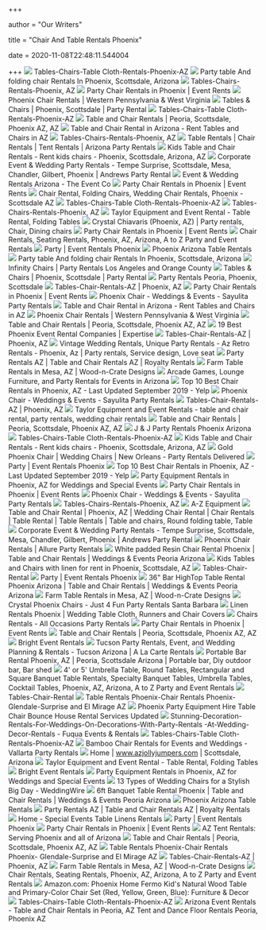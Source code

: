 +++
        
author = "Our Writers"
        
title = "Chair And Table Rentals Phoenix"
        
date = 2020-11-08T22:48:11.544004
        
+++
[ ![](http://www.partyrentalsaz.com/publishImages/Table-And-Chair-Rentals-Phoenix-AZ~~element890.jpg)](http://www.partyrentalsaz.com/publishImages/Table-And-Chair-Rentals-Phoenix-AZ~~element890.jpg) Tables-Chairs-Table Cloth-Rentals-Phoenix-AZ
[ ![](http://www.partyrentalsaz.com/6FoldingTablePartyRentalServicesPhoenixArizona.jpg)](http://www.partyrentalsaz.com/6FoldingTablePartyRentalServicesPhoenixArizona.jpg) Party table And folding chair Rentals In Phoenix, Scottsdale, Arizona
[ ![](https://nebula.wsimg.com/22bff57e93e5709f6ffc29bd9f47fe8c?AccessKeyId=601FAB4E9031F0B4FFA8&disposition=0&alloworigin=1)](https://nebula.wsimg.com/22bff57e93e5709f6ffc29bd9f47fe8c?AccessKeyId=601FAB4E9031F0B4FFA8&disposition=0&alloworigin=1) Tables-Chairs-Rentals-Phoenix, AZ
[ ![](https://eventrents.com/wp-content/uploads/2017/06/Crystal-Chiavari-Chair.jpg)](https://eventrents.com/wp-content/uploads/2017/06/Crystal-Chiavari-Chair.jpg) Party Chair Rentals in Phoenix | Event Rents
[ ![](https://www.elegantchaircoverdesigns.com/wp-content/uploads/2018/01/phoenix-chairs-1.jpg)](https://www.elegantchaircoverdesigns.com/wp-content/uploads/2018/01/phoenix-chairs-1.jpg) Phoenix Chair Rentals | Western Pennsylvania & West Virginia
[ ![](https://www.azpartyrents.com/wp-content/uploads/2009/10/tables-chairs1-300x300.jpg)](https://www.azpartyrents.com/wp-content/uploads/2009/10/tables-chairs1-300x300.jpg) Tables & Chairs | Phoenix, Scottsdale | Party Rental
[ ![](http://www.partyrentalsaz.com/6_foot_Banquet_table.jpg)](http://www.partyrentalsaz.com/6_foot_Banquet_table.jpg) Tables-Chairs-Table Cloth-Rentals-Phoenix-AZ
[ ![](http://azeventrentals.com/wp-content/uploads/2016/06/DSC_0796-1024x681.jpg)](http://azeventrentals.com/wp-content/uploads/2016/06/DSC_0796-1024x681.jpg) Table and Chair Rentals | Peoria, Scottsdale, Phoenix AZ, AZ
[ ![](https://www.azbouncepro.com/wp-content/uploads/2020/09/778b49cf4f92da03399b42bb4eed86e0.png)](https://www.azbouncepro.com/wp-content/uploads/2020/09/778b49cf4f92da03399b42bb4eed86e0.png) Table and Chair Rental in Arizona - Rent Tables and Chairs in AZ
[ ![](https://nebula.wsimg.com/307ff0c09e6972cbbfdb1fce69f98d1c?AccessKeyId=601FAB4E9031F0B4FFA8&disposition=0&alloworigin=1)](https://nebula.wsimg.com/307ff0c09e6972cbbfdb1fce69f98d1c?AccessKeyId=601FAB4E9031F0B4FFA8&disposition=0&alloworigin=1) Tables-Chairs-Rentals-Phoenix, AZ
[ ![](https://static.wixstatic.com/media/c19327_b083f2cfbd1c4d62a864fcc41b33be60~mv2.jpg)](https://static.wixstatic.com/media/c19327_b083f2cfbd1c4d62a864fcc41b33be60~mv2.jpg) Table Rentals | Chair Rentals | Tent Rentals | Arizona Party Rentals
[ ![](https://www.arizonabouncearound.com/userfiles/products/big/kids-table-and-chair-rental-phoenix-scottsdale-arizona-az.jpg)](https://www.arizonabouncearound.com/userfiles/products/big/kids-table-and-chair-rental-phoenix-scottsdale-arizona-az.jpg) Kids Table and Chair Rentals - Rent kids chairs - Phoenix, Scottsdale,  Arizona, AZ
[ ![](https://andrewspartyrental.com/images/table-and-chair-rentals.jpg)](https://andrewspartyrental.com/images/table-and-chair-rentals.jpg) Corporate Event & Wedding Party Rentals - Tempe Surprise, Scottsdale, Mesa,  Chandler, Gilbert, Phoenix | Andrews Party Rental
[ ![](https://theeventcoaz.com/wp-content/uploads/2019/03/D93A1341-1.jpg)](https://theeventcoaz.com/wp-content/uploads/2019/03/D93A1341-1.jpg) Event & Wedding Rentals Arizona - The Event Co
[ ![](https://eventrents.com/wp-content/uploads/2017/06/Black-Chiavari-Chair.jpg)](https://eventrents.com/wp-content/uploads/2017/06/Black-Chiavari-Chair.jpg) Party Chair Rentals in Phoenix | Event Rents
[ ![](https://www.arizonabouncearound.com/upload/Wedding%20Chair%20Rental%20Phoenix%20Scottsdale%20AZ.jpg)](https://www.arizonabouncearound.com/upload/Wedding%20Chair%20Rental%20Phoenix%20Scottsdale%20AZ.jpg) Chair Rental, Folding Chairs, Wedding Chair Rentals, Phoenix - Scottsdale AZ
[ ![](http://www.partyrentalsaz.com/36_Inch_kids_Table.jpg)](http://www.partyrentalsaz.com/36_Inch_kids_Table.jpg) Tables-Chairs-Table Cloth-Rentals-Phoenix-AZ
[ ![](https://nebula.wsimg.com/408202aa99e8141b42543d03a81f2b38?AccessKeyId=601FAB4E9031F0B4FFA8&disposition=0&alloworigin=1)](https://nebula.wsimg.com/408202aa99e8141b42543d03a81f2b38?AccessKeyId=601FAB4E9031F0B4FFA8&disposition=0&alloworigin=1) Tables-Chairs-Rentals-Phoenix, AZ
[ ![](https://nebula.wsimg.com/4f211cba66e3f31a6dd7b1d59dd04ec1?AccessKeyId=33F077058218D9EAB27B&disposition=0&alloworigin=1)](https://nebula.wsimg.com/4f211cba66e3f31a6dd7b1d59dd04ec1?AccessKeyId=33F077058218D9EAB27B&disposition=0&alloworigin=1) Taylor Equipment and Event Rental - Table Rental, Folding Tables
[ ![](https://i.pinimg.com/originals/f6/ca/2b/f6ca2bddd869c6f638187a4acf046dcd.png)](https://i.pinimg.com/originals/f6/ca/2b/f6ca2bddd869c6f638187a4acf046dcd.png) Crystal Chiavaris (Phoenix, AZ) | Party rentals, Chair, Dining chairs
[ ![](https://eventrents.com/wp-content/uploads/2017/06/Helix-Limewash-White-Chair-DEN-Only.jpg)](https://eventrents.com/wp-content/uploads/2017/06/Helix-Limewash-White-Chair-DEN-Only.jpg) Party Chair Rentals in Phoenix | Event Rents
[ ![](https://a-zparty.com/images/chairsCategoryPhoto.png)](https://a-zparty.com/images/chairsCategoryPhoto.png) Chair Rentals, Seating Rentals, Phoenix, AZ, Arizona, A to Z Party and  Event Rentals
[ ![](https://www.arizonaevents.com/uploads/9/9/5/8/99589992/editor/chairs-table-12.png?1529612225)](https://www.arizonaevents.com/uploads/9/9/5/8/99589992/editor/chairs-table-12.png?1529612225) Party | Event Rentals Phoenix
[ ![](http://www.phoenixpartyeventrentals.com/8__Banquet_Table_and__Chairs_Party_Rental_Services_Phoenix_Arizona.jpg)](http://www.phoenixpartyeventrentals.com/8__Banquet_Table_and__Chairs_Party_Rental_Services_Phoenix_Arizona.jpg) Phoenix Arizona Table Rentals
[ ![](http://www.partyrentalsaz.com/6BanquetTablePartyRentalsPhoenixAZ.jpg)](http://www.partyrentalsaz.com/6BanquetTablePartyRentalsPhoenixAZ.jpg) Party table And folding chair Rentals In Phoenix, Scottsdale, Arizona
[ ![](http://glameventsrentals.com/wp-content/uploads/2017/02/DSC_0302-1-560x840.jpg)](http://glameventsrentals.com/wp-content/uploads/2017/02/DSC_0302-1-560x840.jpg) Infinity Chairs | Party Rentals Los Angeles and Orange County
[ ![](https://www.azpartyrents.com/wp-content/uploads/2009/10/White_Folding_Chair.jpg)](https://www.azpartyrents.com/wp-content/uploads/2009/10/White_Folding_Chair.jpg) Tables & Chairs | Phoenix, Scottsdale | Party Rental
[ ![](http://azeventrentals.com/wp-content/uploads/2012/07/8.jpg)](http://azeventrentals.com/wp-content/uploads/2012/07/8.jpg) Party Rentals Peoria, Phoenix, Scottsdale
[ ![](https://nebula.wsimg.com/f6ed0d720ac0e4d0b17f4bbb05e0baa9?AccessKeyId=601FAB4E9031F0B4FFA8&disposition=0&alloworigin=1)](https://nebula.wsimg.com/f6ed0d720ac0e4d0b17f4bbb05e0baa9?AccessKeyId=601FAB4E9031F0B4FFA8&disposition=0&alloworigin=1) Tables-Chair-Rentals-AZ | Phoenix, AZ
[ ![](https://eventrents.com/wp-content/uploads/2017/06/Helix-Gold-Chair.jpg)](https://eventrents.com/wp-content/uploads/2017/06/Helix-Gold-Chair.jpg) Party Chair Rentals in Phoenix | Event Rents
[ ![](https://www.sayulitapartyrentals.com/uploads/4/7/5/8/47585821/phoenix-chair-02_20_orig.jpg)](https://www.sayulitapartyrentals.com/uploads/4/7/5/8/47585821/phoenix-chair-02_20_orig.jpg) Phoenix Chair - Weddings & Events - Sayulita Party Rentals
[ ![](https://www.azbouncepro.com/wp-content/uploads/2020/06/fd8b5a0bb5f2d5c0e3eb0b8c1f9b3085.png)](https://www.azbouncepro.com/wp-content/uploads/2020/06/fd8b5a0bb5f2d5c0e3eb0b8c1f9b3085.png) Table and Chair Rental in Arizona - Rent Tables and Chairs in AZ
[ ![](https://www.elegantchaircoverdesigns.com/wp-content/uploads/2018/01/phoenix-chairs-2.jpg)](https://www.elegantchaircoverdesigns.com/wp-content/uploads/2018/01/phoenix-chairs-2.jpg) Phoenix Chair Rentals | Western Pennsylvania & West Virginia
[ ![](http://azeventrentals.com/wp-content/uploads/2016/05/f4053ecf771e17d351a9d250245668f9-150x150.jpg)](http://azeventrentals.com/wp-content/uploads/2016/05/f4053ecf771e17d351a9d250245668f9-150x150.jpg) Table and Chair Rentals | Peoria, Scottsdale, Phoenix AZ, AZ
[ ![](https://res.cloudinary.com/expertise-com/image/upload/f_auto,fl_lossy,q_auto/w_auto/remote_media/dir/event-rentals.jpg)](https://res.cloudinary.com/expertise-com/image/upload/f_auto,fl_lossy,q_auto/w_auto/remote_media/dir/event-rentals.jpg) 19 Best Phoenix Event Rental Companies | Expertise
[ ![](https://nebula.wsimg.com/f9b59fc67ce0ee41cdd94d1e146e1463?AccessKeyId=601FAB4E9031F0B4FFA8&disposition=0&alloworigin=1)](https://nebula.wsimg.com/f9b59fc67ce0ee41cdd94d1e146e1463?AccessKeyId=601FAB4E9031F0B4FFA8&disposition=0&alloworigin=1) Tables-Chair-Rentals-AZ | Phoenix, AZ
[ ![](https://i.pinimg.com/originals/c3/85/8f/c3858f37d445e95a4398a5621f38306a.jpg)](https://i.pinimg.com/originals/c3/85/8f/c3858f37d445e95a4398a5621f38306a.jpg) Vintage Wedding Rentals, Unique Party Rentals - Az Retro Rentals - Phoenix,  Az | Party rentals, Service design, Love seat
[ ![](https://chairandtablerentals.com/wp-content/uploads/2013/07/chairs.jpg)](https://chairandtablerentals.com/wp-content/uploads/2013/07/chairs.jpg) Party Rentals AZ | Table and Chair Rentals AZ | Royalty Rentals
[ ![](https://woodncratedesigns.com/wp-content/uploads/2020/01/farm-tables-at-wedding-venue.jpg)](https://woodncratedesigns.com/wp-content/uploads/2020/01/farm-tables-at-wedding-venue.jpg) Farm Table Rentals in Mesa, AZ | Wood-n-Crate Designs
[ ![](https://epicpartyteam.com/wp-content/uploads/2020/07/table-and-chair-rentals.jpg)](https://epicpartyteam.com/wp-content/uploads/2020/07/table-and-chair-rentals.jpg) Arcade Games, Lounge Furniture, and Party Rentals for Events in Arizona
[ ![](https://s3-media1.fl.yelpcdn.com/bphoto/LPHF_FMqjjEYhRpZwcMvTA/ls.jpg)](https://s3-media1.fl.yelpcdn.com/bphoto/LPHF_FMqjjEYhRpZwcMvTA/ls.jpg) Top 10 Best Chair Rentals in Phoenix, AZ - Last Updated September 2019 -  Yelp
[ ![](https://www.sayulitapartyrentals.com/uploads/4/7/5/8/47585821/phoenix-chair-01_21_orig.jpg)](https://www.sayulitapartyrentals.com/uploads/4/7/5/8/47585821/phoenix-chair-01_21_orig.jpg) Phoenix Chair - Weddings & Events - Sayulita Party Rentals
[ ![](https://nebula.wsimg.com/a1861ea9183366f6d04964888c540954?AccessKeyId=601FAB4E9031F0B4FFA8&disposition=0&alloworigin=1)](https://nebula.wsimg.com/a1861ea9183366f6d04964888c540954?AccessKeyId=601FAB4E9031F0B4FFA8&disposition=0&alloworigin=1) Tables-Chair-Rentals-AZ | Phoenix, AZ
[ ![](https://nebula.wsimg.com/5d2db893e5258e977cd05b7076b6f188?AccessKeyId=33F077058218D9EAB27B&disposition=0&alloworigin=1)](https://nebula.wsimg.com/5d2db893e5258e977cd05b7076b6f188?AccessKeyId=33F077058218D9EAB27B&disposition=0&alloworigin=1) Taylor Equipment and Event Rentals - table and chair rental, party rentals, wedding  chair rentals
[ ![](http://azeventrentals.com/wp-content/uploads/2016/06/white-ceremony-chairs.jpg)](http://azeventrentals.com/wp-content/uploads/2016/06/white-ceremony-chairs.jpg) Table and Chair Rentals | Peoria, Scottsdale, Phoenix AZ, AZ
[ ![](http://jandjpartyrentals.com/wp-content/uploads/2014/09/Tables-and-Chairs.png)](http://jandjpartyrentals.com/wp-content/uploads/2014/09/Tables-and-Chairs.png) J & J Party Rentals Phoenix Arizona
[ ![](http://www.partyrentalsaz.com/42_Inch_Round_Table.jpg)](http://www.partyrentalsaz.com/42_Inch_Round_Table.jpg) Tables-Chairs-Table Cloth-Rentals-Phoenix-AZ
[ ![](https://www.arizonabouncearound.com/upload/image/kids%20table%20and%20chairs%201.jpg)](https://www.arizonabouncearound.com/upload/image/kids%20table%20and%20chairs%201.jpg) Kids Table and Chair Rentals - Rent kids chairs - Phoenix, Scottsdale,  Arizona, AZ
[ ![](https://partyrentalsdelivered.com/wp-content/uploads/2019/01/wipanola_alanberg_0018.jpg)](https://partyrentalsdelivered.com/wp-content/uploads/2019/01/wipanola_alanberg_0018.jpg) Gold Phoenix Chair | Wedding Chairs | New Orleans - Party Rentals Delivered
[ ![](https://www.arizonaevents.com/uploads/9/9/5/8/99589992/editor/white-floding-chair.png?1485968840)](https://www.arizonaevents.com/uploads/9/9/5/8/99589992/editor/white-floding-chair.png?1485968840) Party | Event Rentals Phoenix
[ ![](https://s3-media2.fl.yelpcdn.com/bphoto/2FaHuS--Tl7TaaeJ5Z14dw/ls.jpg)](https://s3-media2.fl.yelpcdn.com/bphoto/2FaHuS--Tl7TaaeJ5Z14dw/ls.jpg) Top 10 Best Chair Rentals in Phoenix, AZ - Last Updated September 2019 -  Yelp
[ ![](https://eventective-media.azureedge.net/1641424_md.jpg)](https://eventective-media.azureedge.net/1641424_md.jpg) Party Equipment Rentals in Phoenix, AZ for Weddings and Special Events
[ ![](https://eventrents.com/wp-content/uploads/2017/10/O-Chair.jpg)](https://eventrents.com/wp-content/uploads/2017/10/O-Chair.jpg) Party Chair Rentals in Phoenix | Event Rents
[ ![](https://www.sayulitapartyrentals.com/uploads/4/7/5/8/47585821/phoenix-chair-04_20_orig.jpg)](https://www.sayulitapartyrentals.com/uploads/4/7/5/8/47585821/phoenix-chair-04_20_orig.jpg) Phoenix Chair - Weddings & Events - Sayulita Party Rentals
[ ![](https://nebula.wsimg.com/b0cffd0faec5a8fc75f061239c7e07f7?AccessKeyId=601FAB4E9031F0B4FFA8&disposition=0&alloworigin=1)](https://nebula.wsimg.com/b0cffd0faec5a8fc75f061239c7e07f7?AccessKeyId=601FAB4E9031F0B4FFA8&disposition=0&alloworigin=1) Tables-Chairs-Rentals-Phoenix, AZ
[ ![](https://www.a-zequipment.com/pub/media/wysiwyg/Home_-_Party_and_Event_Rentals_-_450_x_600_1.jpg)](https://www.a-zequipment.com/pub/media/wysiwyg/Home_-_Party_and_Event_Rentals_-_450_x_600_1.jpg) A-Z Equipment
[ ![](https://i.pinimg.com/originals/0e/dd/27/0edd27486869c65eea47aa97fcdcf74c.png)](https://i.pinimg.com/originals/0e/dd/27/0edd27486869c65eea47aa97fcdcf74c.png) Table and Chair Rental | Phoenix, AZ | Wedding Chair Rental | Chair Rentals  | Table Rental | Table Rentals | Table and chairs, Round folding table,  Table
[ ![](https://andrewspartyrental.com/images/canopies-and-tents.jpg)](https://andrewspartyrental.com/images/canopies-and-tents.jpg) Corporate Event & Wedding Party Rentals - Tempe Surprise, Scottsdale, Mesa,  Chandler, Gilbert, Phoenix | Andrews Party Rental
[ ![](http://new.allurepartyrentals.com/wp-content/uploads/2018/11/phoenixchair.jpg)](http://new.allurepartyrentals.com/wp-content/uploads/2018/11/phoenixchair.jpg) Phoenix Chair Rentals | Allure Party Rentals
[ ![](https://isteam.wsimg.com/ip/7ab8c9e9-b2bc-11e5-a1c7-f04da20723f7/ols/3_original/:/rs=w:600,h:600)](https://isteam.wsimg.com/ip/7ab8c9e9-b2bc-11e5-a1c7-f04da20723f7/ols/3_original/:/rs=w:600,h:600) White padded Resin Chair Rental Phoenix | Table and Chair Rentals |  Weddings & Events Peoria Arizona
[ ![](https://www.arizonabouncearound.com/userfiles/products/big/kids-tables-and-chairs-for-rent-kids-table-linen-phoenix-scottsdale-az-.jpg)](https://www.arizonabouncearound.com/userfiles/products/big/kids-tables-and-chairs-for-rent-kids-table-linen-phoenix-scottsdale-az-.jpg) Kids Tables and Chairs with linen for rent in Phoenix, Scottsdale, AZ
[ ![](http://www.azpartydecor.com/publishImages/Tables-Chair-Rental~~element73.JPG)](http://www.azpartydecor.com/publishImages/Tables-Chair-Rental~~element73.JPG) Tables-Chair-Rental
[ ![](https://www.arizonaevents.com/uploads/9/9/5/8/99589992/published/tables-chairs.jpg?1529612102)](https://www.arizonaevents.com/uploads/9/9/5/8/99589992/published/tables-chairs.jpg?1529612102) Party | Event Rentals Phoenix
[ ![](https://isteam.wsimg.com/ip/7ab8c9e9-b2bc-11e5-a1c7-f04da20723f7/ols/29_original/:/rs=w:600,h:600)](https://isteam.wsimg.com/ip/7ab8c9e9-b2bc-11e5-a1c7-f04da20723f7/ols/29_original/:/rs=w:600,h:600) 36" Bar HighTop Table Rental Phoenix Arizona | Table and Chair Rentals |  Weddings & Events Peoria Arizona
[ ![](https://woodncratedesigns.com/wp-content/uploads/2018/12/farmtables10.jpg)](https://woodncratedesigns.com/wp-content/uploads/2018/12/farmtables10.jpg) Farm Table Rentals in Mesa, AZ | Wood-n-Crate Designs
[ ![](https://just4funpartyrentals.com/wp-content/uploads/2016/09/phoenix-chair-hire-pretoria.jpg)](https://just4funpartyrentals.com/wp-content/uploads/2016/09/phoenix-chair-hire-pretoria.jpg) Crystal Phoenix Chairs - Just 4 Fun Party Rentals Santa Barbara
[ ![](https://www.bbjlinen.com/wp-content/uploads/2019/01/IMG_0844.jpg)](https://www.bbjlinen.com/wp-content/uploads/2019/01/IMG_0844.jpg) Linen Rentals Phoenix | Wedding Table Cloth, Runners and Chair Covers
[ ![](https://www.alloccasionspartyrent.com/wp-content/uploads/2017/09/slide-tents.jpg)](https://www.alloccasionspartyrent.com/wp-content/uploads/2017/09/slide-tents.jpg) Chairs Rentals - All Occasions Party Rentals
[ ![](https://eventrents.com/wp-content/uploads/2017/06/Black-Wood-Chair.jpg)](https://eventrents.com/wp-content/uploads/2017/06/Black-Wood-Chair.jpg) Party Chair Rentals in Phoenix | Event Rents
[ ![](http://azeventrentals.com/wp-content/uploads/2016/06/wedding-table-dark-wood-chairs.jpg)](http://azeventrentals.com/wp-content/uploads/2016/06/wedding-table-dark-wood-chairs.jpg) Table and Chair Rentals | Peoria, Scottsdale, Phoenix AZ, AZ
[ ![](https://bright.com/assets/upload/BER_websiteIMAGE_orange_chairs_mountians.jpg)](https://bright.com/assets/upload/BER_websiteIMAGE_orange_chairs_mountians.jpg) Bright Event Rentals
[ ![](https://www.alcrentals.com/images/events/rancho-milagro.jpg)](https://www.alcrentals.com/images/events/rancho-milagro.jpg) Tucson Party Rentals, Event, and Wedding Planning & Rentals - Tucson  Arizona | A La Carte Rentals
[ ![](https://i.pinimg.com/originals/ec/b6/ff/ecb6ff74f7565fe004914da228b92658.jpg)](https://i.pinimg.com/originals/ec/b6/ff/ecb6ff74f7565fe004914da228b92658.jpg) Portable Bar Rental Phoenix, AZ | Peoria, Scottsdale Arizona | Portable  bar, Diy outdoor bar, Bar shed
[ ![](https://a-zparty.com/images/73698_4'RoundUmbrella_full.png)](https://a-zparty.com/images/73698_4'RoundUmbrella_full.png) 4' or 5' Umbrella Table, Round Tables, Rectangular and Square Banquet Table  Rentals, Specialty Banquet Tables, Umbrella Tables, Cocktail Tables, Phoenix,  AZ, Arizona, A to Z Party and Event Rentals
[ ![](http://www.azpartydecor.com/publishImages/Tables-Chair-Rental~~element32.JPG)](http://www.azpartydecor.com/publishImages/Tables-Chair-Rental~~element32.JPG) Tables-Chair-Rental
[ ![](http://jumpersworldaz.homestead.com/banquet_tables_for_rent.jpg)](http://jumpersworldaz.homestead.com/banquet_tables_for_rent.jpg) Table Rentals Phoenix-Chair Rentals Phoenix- Glendale-Surprise and El  Mirage AZ
[ ![](https://newswire.net/public/article/70/6c/05/62626.jpg?c=d602)](https://newswire.net/public/article/70/6c/05/62626.jpg?c=d602) Phoenix Party Equipment Hire Table Chair Bounce House Rental Services  Updated
[ ![](https://www.fuquaeventsandrentals.com/wp-content/uploads/2012/07/Stunning-Decoration-Rentals-For-Weddings-On-Decorations-With-Party-Rentals-At-Wedding-Decor-Rentals.jpg)](https://www.fuquaeventsandrentals.com/wp-content/uploads/2012/07/Stunning-Decoration-Rentals-For-Weddings-On-Decorations-With-Party-Rentals-At-Wedding-Decor-Rentals.jpg) Stunning-Decoration-Rentals-For-Weddings-On-Decorations-With-Party-Rentals -At-Wedding-Decor-Rentals - Fuqua Events & Rentals
[ ![](http://www.partyrentalsaz.com/60_inch_Round_Table.jpg)](http://www.partyrentalsaz.com/60_inch_Round_Table.jpg) Tables-Chairs-Table Cloth-Rentals-Phoenix-AZ
[ ![](https://www.vallartapartyrentals.com/uploads/4/7/5/8/47585821/bamboo-chair-04_orig.jpg)](https://www.vallartapartyrentals.com/uploads/4/7/5/8/47585821/bamboo-chair-04_orig.jpg) Bamboo Chair Rentals for Events and Weddings - Vallarta Party Rentals
[ ![](https://files.sysers.com/cp/upload/jollyjumpers/editor/full/table-and-chair-rentals.png)](https://files.sysers.com/cp/upload/jollyjumpers/editor/full/table-and-chair-rentals.png) Home | www.azjollyjumpers.com | Scottsdale, Arizona
[ ![](https://nebula.wsimg.com/aad1286b6c43655a633431c18799ac52?AccessKeyId=33F077058218D9EAB27B&disposition=0&alloworigin=1)](https://nebula.wsimg.com/aad1286b6c43655a633431c18799ac52?AccessKeyId=33F077058218D9EAB27B&disposition=0&alloworigin=1) Taylor Equipment and Event Rental - Table Rental, Folding Tables
[ ![](https://bright.com/assets/upload/BER_FEB_2020_NewCollection_webbanner_1.png)](https://bright.com/assets/upload/BER_FEB_2020_NewCollection_webbanner_1.png) Bright Event Rentals
[ ![](https://eventective-media.azureedge.net/659536.jpg)](https://eventective-media.azureedge.net/659536.jpg) Party Equipment Rentals in Phoenix, AZ for Weddings and Special Events
[ ![](https://cdn0.weddingwire.com/img_g/editorial-images-2018/8-august/sam/wedding-chairs-update/t10_2x_phoenix-infinity-town-of-harmony-chapel-garden.jpg)](https://cdn0.weddingwire.com/img_g/editorial-images-2018/8-august/sam/wedding-chairs-update/t10_2x_phoenix-infinity-town-of-harmony-chapel-garden.jpg) 13 Types of Wedding Chairs for a Stylish Big Day - WeddingWire
[ ![](https://isteam.wsimg.com/ip/7ab8c9e9-b2bc-11e5-a1c7-f04da20723f7/ols/15_original/:/rs=w:600,h:600)](https://isteam.wsimg.com/ip/7ab8c9e9-b2bc-11e5-a1c7-f04da20723f7/ols/15_original/:/rs=w:600,h:600) 6ft Banquet Table Rental Phoenix | Table and Chair Rentals | Weddings &  Events Peoria Arizona
[ ![](http://www.phoenixpartyeventrentals.com/4__Table_Party_Rental_Services_Phoenix_AZ.jpg)](http://www.phoenixpartyeventrentals.com/4__Table_Party_Rental_Services_Phoenix_AZ.jpg) Phoenix Arizona Table Rentals
[ ![](https://chairandtablerentals.com/wp-content/uploads/2013/07/white-resin-chair.jpg)](https://chairandtablerentals.com/wp-content/uploads/2013/07/white-resin-chair.jpg) Party Rentals AZ | Table and Chair Rentals AZ | Royalty Rentals
[ ![](http://www.specialeventslinens.com/storage/main_bannerv4.jpg?__SQUARESPACE_CACHEVERSION=1266621017993)](http://www.specialeventslinens.com/storage/main_bannerv4.jpg?__SQUARESPACE_CACHEVERSION=1266621017993) Home - Special Events Table Linens Rentals
[ ![](https://www.arizonaevents.com/uploads/9/9/5/8/99589992/published/kids-table.png?1572898499)](https://www.arizonaevents.com/uploads/9/9/5/8/99589992/published/kids-table.png?1572898499) Party | Event Rentals Phoenix
[ ![](https://eventrents.com/wp-content/uploads/2017/10/Ghost-Chair.jpg)](https://eventrents.com/wp-content/uploads/2017/10/Ghost-Chair.jpg) Party Chair Rentals in Phoenix | Event Rents
[ ![](https://assets.website-files.com/5d9ca9effaa4c00c1a9d7367/5d9ca9effaa4c043b19d73c6_frame-tent.jpg)](https://assets.website-files.com/5d9ca9effaa4c00c1a9d7367/5d9ca9effaa4c043b19d73c6_frame-tent.jpg) AZ Tent Rentals: Serving Phoenix and all of Arizona
[ ![](http://azeventrentals.com/wp-content/uploads/2015/11/White-Resin-Chair.jpg)](http://azeventrentals.com/wp-content/uploads/2015/11/White-Resin-Chair.jpg) Table and Chair Rentals | Peoria, Scottsdale, Phoenix AZ, AZ
[ ![](http://jumpersworldaz.homestead.com/Party_rental_extras_phoenix.jpg)](http://jumpersworldaz.homestead.com/Party_rental_extras_phoenix.jpg) Table Rentals Phoenix-Chair Rentals Phoenix- Glendale-Surprise and El  Mirage AZ
[ ![](https://nebula.wsimg.com/4fa7bbb8e33f5897e3ec2e43a7218ccf?AccessKeyId=601FAB4E9031F0B4FFA8&disposition=0&alloworigin=1)](https://nebula.wsimg.com/4fa7bbb8e33f5897e3ec2e43a7218ccf?AccessKeyId=601FAB4E9031F0B4FFA8&disposition=0&alloworigin=1) Tables-Chair-Rentals-AZ | Phoenix, AZ
[ ![](https://woodncratedesigns.com/wp-content/uploads/2019/05/farm-tables-with-round-tables-e1578460238221.jpg)](https://woodncratedesigns.com/wp-content/uploads/2019/05/farm-tables-with-round-tables-e1578460238221.jpg) Farm Table Rentals in Mesa, AZ | Wood-n-Crate Designs
[ ![](https://a-zparty.com/images/FarmhouseChairFront.png)](https://a-zparty.com/images/FarmhouseChairFront.png) Chair Rentals, Seating Rentals, Phoenix, AZ, Arizona, A to Z Party and  Event Rentals
[ ![](https://m.media-amazon.com/images/S/aplus-media/vc/4245a060-cc82-4af7-8b35-8a6621a7a661._CR0,0,1500,1500_PT0_SX300__.jpg)](https://m.media-amazon.com/images/S/aplus-media/vc/4245a060-cc82-4af7-8b35-8a6621a7a661._CR0,0,1500,1500_PT0_SX300__.jpg) Amazon.com: Phoenix Home Fermo Kid's Natural Wood Table and Primary-Color  Chair Set (Red, Yellow, Green, Blue): Furniture & Decor
[ ![](http://www.partyrentalsaz.com/Black_Resin_Chair.jpg)](http://www.partyrentalsaz.com/Black_Resin_Chair.jpg) Tables-Chairs-Table Cloth-Rentals-Phoenix-AZ
[ ![](http://arizonaeventrental.com/image/127231189.png)](http://arizonaeventrental.com/image/127231189.png) Arizona Event Rentals - Table and Chair Rentals in Peoria, AZ Tent and  Dance Floor Rentals Peoria, Phoenix AZ
